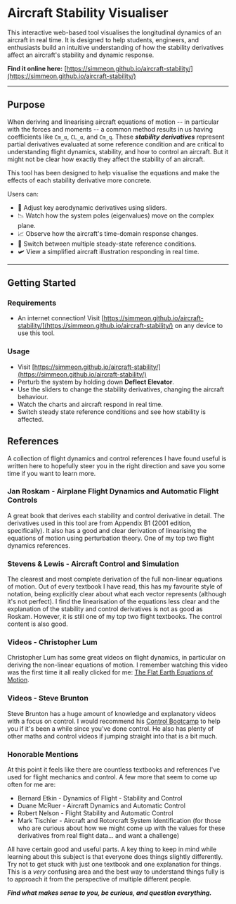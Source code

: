 # Aircraft Stability Visualiser

This interactive web-based tool visualises the longitudinal dynamics of an aircraft in real time. It is designed to help students, engineers, and enthusiasts build an intuitive understanding of how the stability derivatives affect an aircraft's stability and dynamic response.

**Find it online here:** [https://simmeon.github.io/aircraft-stability/](https://simmeon.github.io/aircraft-stability/)

---

## Purpose

When deriving and linearising aircraft equations of motion -- in particular with the forces and moments -- a common method results in us having coefficients like `Cm_α`, `CL_α`, and `Cm_q`. These ***stability derivatives*** represent partial derivatives evaluated at some reference condition and are critical to understanding flight dynamics, stability, and how to control an aircraft. But it might not be clear how exactly they affect the stability of an aircraft. 

This tool has been designed to help visualise the equations and make the effects of each stability derivative more concrete.


Users can:
- 🔧 Adjust key aerodynamic derivatives using sliders.
- 📉 Watch how the system poles (eigenvalues) move on the complex plane.
- 📈 Observe how the aircraft's time-domain response changes.
- 🔁 Switch between multiple steady-state reference conditions.
- 🛩️ View a simplified aircraft illustration responding in real time.


---

## Getting Started

### Requirements

- An internet connection! Visit [https://simmeon.github.io/aircraft-stability/](https://simmeon.github.io/aircraft-stability/) on any device to use this tool.

### Usage

- Visit [https://simmeon.github.io/aircraft-stability/](https://simmeon.github.io/aircraft-stability/)
- Perturb the system by holding down **Deflect Elevator**.
- Use the sliders to change the stability derivatives, changing the aircraft behaviour.
- Watch the charts and aircraft respond in real time.
- Switch steady state reference conditions and see how stability is affected.

## References

A collection of flight dynamics and control references I have found useful is written here to hopefully steer you in the right direction and save you some time if you want to learn more.

### Jan Roskam - Airplane Flight Dynamics and Automatic Flight Controls
A great book that derives each stability and control derivative in detail. The derivatives used in this tool are from Appendix B1 (2001 edition, specifically). It also has a good and clear derivation of linearising the equations of motion using perturbation theory. One of my top two flight dynamics references.

### Stevens & Lewis - Aircraft Control and Simulation
The clearest and most complete derivation of the full non-linear equations of motion. Out of every textbook I have read, this has my favourite style of notation, being explicitly clear about what each vector represents (although it's not perfect). I find the linearisation of the equations less clear and the explanation of the stability and control derivatives is not as good as Roskam. However, it is still one of my top two flight textbooks. The control content is also good.

### Videos - Christopher Lum
Christopher Lum has some great videos on flight dynamics, in particular on deriving the non-linear equations of motion. I remember watching this video was the first time it all really clicked for me: [The Flat Earth Equations of Motion](https://www.youtube.com/watch?v=JhwYe7kOJPI).

### Videos - Steve Brunton
Steve Brunton has a huge amount of knowledge and explanatory videos with a focus on control. I would recommend his [Control Bootcamp](https://www.youtube.com/playlist?list=PLMrJAkhIeNNR20Mz-VpzgfQs5zrYi085m) to help you if it's been a while since you've done control. He also has plenty of other maths and control videos if jumping straight into that is a bit much.

### Honorable Mentions
At this point it feels like there are countless textbooks and references I've used for flight mechanics and control. A few more that seem to come up often for me are:

- Bernard Etkin - Dynamics of Flight - Stability and Control
- Duane McRuer - Aircraft Dynamics and Automatic Control
- Robert Nelson - Flight Stability and Automatic Control
- Mark Tischler - Aircraft and Rotorcraft System Identification (for those who are curious about how we might come up with the values for these derivatives from real flight data... and want a challenge)

All have certain good and useful parts. A key thing to keep in mind while learning about this subject is that everyone does things slightly differently. Try not to get stuck with just one textbook and one explanation for things. This is a *very* confusing area and the best way to understand things fully is to approach it from the perspective of multiple different people. 

***Find what makes sense to you, be curious, and question everything.***



